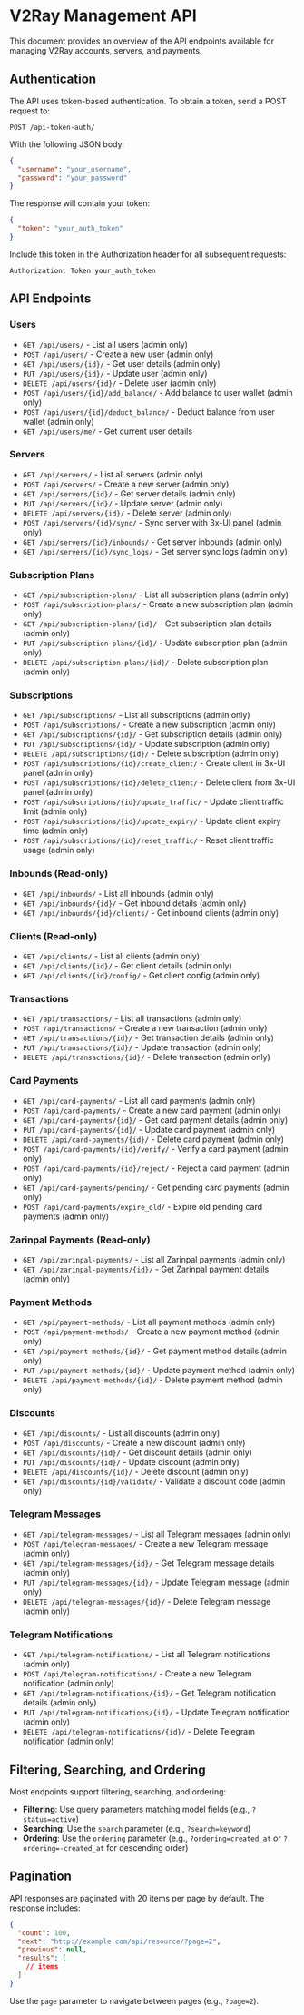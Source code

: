 # V2Ray Management API

This document provides an overview of the API endpoints available for managing V2Ray accounts, servers, and payments.

## Authentication

The API uses token-based authentication. To obtain a token, send a POST request to:

```
POST /api-token-auth/
```

With the following JSON body:
```json
{
  "username": "your_username",
  "password": "your_password"
}
```

The response will contain your token:
```json
{
  "token": "your_auth_token"
}
```

Include this token in the Authorization header for all subsequent requests:
```
Authorization: Token your_auth_token
```

## API Endpoints

### Users

- `GET /api/users/` - List all users (admin only)
- `POST /api/users/` - Create a new user (admin only)
- `GET /api/users/{id}/` - Get user details (admin only)
- `PUT /api/users/{id}/` - Update user (admin only)
- `DELETE /api/users/{id}/` - Delete user (admin only)
- `POST /api/users/{id}/add_balance/` - Add balance to user wallet (admin only)
- `POST /api/users/{id}/deduct_balance/` - Deduct balance from user wallet (admin only)
- `GET /api/users/me/` - Get current user details

### Servers

- `GET /api/servers/` - List all servers (admin only)
- `POST /api/servers/` - Create a new server (admin only)
- `GET /api/servers/{id}/` - Get server details (admin only)
- `PUT /api/servers/{id}/` - Update server (admin only)
- `DELETE /api/servers/{id}/` - Delete server (admin only)
- `POST /api/servers/{id}/sync/` - Sync server with 3x-UI panel (admin only)
- `GET /api/servers/{id}/inbounds/` - Get server inbounds (admin only)
- `GET /api/servers/{id}/sync_logs/` - Get server sync logs (admin only)

### Subscription Plans

- `GET /api/subscription-plans/` - List all subscription plans (admin only)
- `POST /api/subscription-plans/` - Create a new subscription plan (admin only)
- `GET /api/subscription-plans/{id}/` - Get subscription plan details (admin only)
- `PUT /api/subscription-plans/{id}/` - Update subscription plan (admin only)
- `DELETE /api/subscription-plans/{id}/` - Delete subscription plan (admin only)

### Subscriptions

- `GET /api/subscriptions/` - List all subscriptions (admin only)
- `POST /api/subscriptions/` - Create a new subscription (admin only)
- `GET /api/subscriptions/{id}/` - Get subscription details (admin only)
- `PUT /api/subscriptions/{id}/` - Update subscription (admin only)
- `DELETE /api/subscriptions/{id}/` - Delete subscription (admin only)
- `POST /api/subscriptions/{id}/create_client/` - Create client in 3x-UI panel (admin only)
- `POST /api/subscriptions/{id}/delete_client/` - Delete client from 3x-UI panel (admin only)
- `POST /api/subscriptions/{id}/update_traffic/` - Update client traffic limit (admin only)
- `POST /api/subscriptions/{id}/update_expiry/` - Update client expiry time (admin only)
- `POST /api/subscriptions/{id}/reset_traffic/` - Reset client traffic usage (admin only)

### Inbounds (Read-only)

- `GET /api/inbounds/` - List all inbounds (admin only)
- `GET /api/inbounds/{id}/` - Get inbound details (admin only)
- `GET /api/inbounds/{id}/clients/` - Get inbound clients (admin only)

### Clients (Read-only)

- `GET /api/clients/` - List all clients (admin only)
- `GET /api/clients/{id}/` - Get client details (admin only)
- `GET /api/clients/{id}/config/` - Get client config (admin only)

### Transactions

- `GET /api/transactions/` - List all transactions (admin only)
- `POST /api/transactions/` - Create a new transaction (admin only)
- `GET /api/transactions/{id}/` - Get transaction details (admin only)
- `PUT /api/transactions/{id}/` - Update transaction (admin only)
- `DELETE /api/transactions/{id}/` - Delete transaction (admin only)

### Card Payments

- `GET /api/card-payments/` - List all card payments (admin only)
- `POST /api/card-payments/` - Create a new card payment (admin only)
- `GET /api/card-payments/{id}/` - Get card payment details (admin only)
- `PUT /api/card-payments/{id}/` - Update card payment (admin only)
- `DELETE /api/card-payments/{id}/` - Delete card payment (admin only)
- `POST /api/card-payments/{id}/verify/` - Verify a card payment (admin only)
- `POST /api/card-payments/{id}/reject/` - Reject a card payment (admin only)
- `GET /api/card-payments/pending/` - Get pending card payments (admin only)
- `POST /api/card-payments/expire_old/` - Expire old pending card payments (admin only)

### Zarinpal Payments (Read-only)

- `GET /api/zarinpal-payments/` - List all Zarinpal payments (admin only)
- `GET /api/zarinpal-payments/{id}/` - Get Zarinpal payment details (admin only)

### Payment Methods

- `GET /api/payment-methods/` - List all payment methods (admin only)
- `POST /api/payment-methods/` - Create a new payment method (admin only)
- `GET /api/payment-methods/{id}/` - Get payment method details (admin only)
- `PUT /api/payment-methods/{id}/` - Update payment method (admin only)
- `DELETE /api/payment-methods/{id}/` - Delete payment method (admin only)

### Discounts

- `GET /api/discounts/` - List all discounts (admin only)
- `POST /api/discounts/` - Create a new discount (admin only)
- `GET /api/discounts/{id}/` - Get discount details (admin only)
- `PUT /api/discounts/{id}/` - Update discount (admin only)
- `DELETE /api/discounts/{id}/` - Delete discount (admin only)
- `GET /api/discounts/{id}/validate/` - Validate a discount code (admin only)

### Telegram Messages

- `GET /api/telegram-messages/` - List all Telegram messages (admin only)
- `POST /api/telegram-messages/` - Create a new Telegram message (admin only)
- `GET /api/telegram-messages/{id}/` - Get Telegram message details (admin only)
- `PUT /api/telegram-messages/{id}/` - Update Telegram message (admin only)
- `DELETE /api/telegram-messages/{id}/` - Delete Telegram message (admin only)

### Telegram Notifications

- `GET /api/telegram-notifications/` - List all Telegram notifications (admin only)
- `POST /api/telegram-notifications/` - Create a new Telegram notification (admin only)
- `GET /api/telegram-notifications/{id}/` - Get Telegram notification details (admin only)
- `PUT /api/telegram-notifications/{id}/` - Update Telegram notification (admin only)
- `DELETE /api/telegram-notifications/{id}/` - Delete Telegram notification (admin only)

## Filtering, Searching, and Ordering

Most endpoints support filtering, searching, and ordering:

- **Filtering**: Use query parameters matching model fields (e.g., `?status=active`)
- **Searching**: Use the `search` parameter (e.g., `?search=keyword`)
- **Ordering**: Use the `ordering` parameter (e.g., `?ordering=created_at` or `?ordering=-created_at` for descending order)

## Pagination

API responses are paginated with 20 items per page by default. The response includes:

```json
{
  "count": 100,
  "next": "http://example.com/api/resource/?page=2",
  "previous": null,
  "results": [
    // items
  ]
}
```

Use the `page` parameter to navigate between pages (e.g., `?page=2`). 